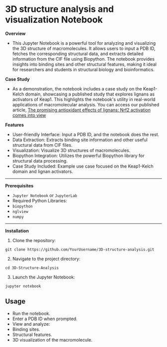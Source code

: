 # **3D structure analysis and visualization Notebook**

**Overview**

- This Jupyter Notebook is a powerful tool for analyzing and visualizing the 3D structure of macromolecules. It allows users to input a PDB ID, fetches the corresponding structural data, and extracts detailed information from the CIF file using Biopython. The notebook provides insights into binding sites and other structural features, making it ideal for researchers and students in structural biology and bioinformatics.

**Case Study**

- As a demonstration, the notebook includes a case study on the Keap1-Kelch domain, showcasing a published study that explores lignans as activators of Keap1. This highlights the notebook's utility in real-world applications of macromolecular analysis. You can access our published article, [The promising antioxidant effects of lignans: Nrf2 activation comes into view](https://link.springer.com/article/10.1007/s00210-024-03102-x)

**Features**

- User-friendly Interface: Input a PDB ID, and the notebook does the rest.
- Data Extraction: Extracts binding site information and other useful structural data from CIF files.
- Visualization: Visualize 3D structures of macromolecules.
- Biopython Integration: Utilizes the powerful Biopython library for structural data processing.
- Case Study Included: Example use case focused on the Keap1-Kelch domain and lignan activators.

---
**Prerequisites**

- `Jupyter Notebook` or `JupyterLab`
- Required Python Libraries:
- `biopython`
- `nglview`
- `numpy`

---
**Installation**

1. Clone the repository:

```
git clone https://github.com/YourUsername/3D-structure-analysis.git
```

2. Navigate to the project directory:

```
cd 3D-Structure-Analysis
```

3. Launch the Jupyter Notebook:

```
jupyter notebook
```

## Usage

- Run the notebook.
- Enter a PDB ID when prompted.
- View and analyze:
- Binding sites.
- Structural features.
- 3D visualization of the macromolecule.

